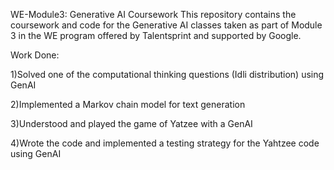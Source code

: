 WE-Module3: Generative AI Coursework
This repository contains the coursework and code for the Generative AI classes taken as part of Module 3 in the WE program offered by Talentsprint and supported by Google.

Work Done:

1)Solved one of the computational thinking questions (Idli distribution) using GenAI

2)Implemented a Markov chain model for text generation

3)Understood and played the game of Yatzee with a GenAI

4)Wrote the code and implemented a testing strategy for the Yahtzee code using GenAI
